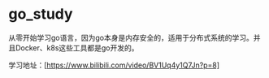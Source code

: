# go_study

从零开始学习go语言，因为go本身是内存安全的，适用于分布式系统的学习。并且Docker、k8s这些工具都是go开发的。


学习地址：[https://www.bilibili.com/video/BV1Uq4y1Q7Jn?p=8]
